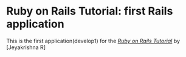 # Ruby on Rails Tutorial: first Rails application

This is the first application(develop1) for the 
[*Ruby on Rails Tutorial*](http://railstutorial.org/)
by [Jeyakrishna R]
